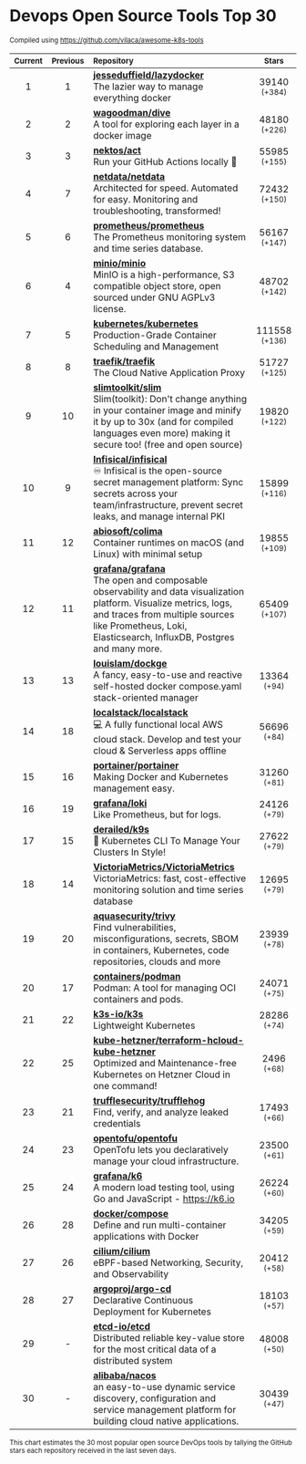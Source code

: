 # Devops Open Source Tools Top 30
<sup>Compiled using https://github.com/vilaca/awesome-k8s-tools</sup>
<div align="center">

|<sub>Current</sub>|<sub>Previous</sub>|<sub>Repository</sub>|<sub>Stars</sub>|
|:---:|:---:|:---|:---:|
|1|1|[**jesseduffield/lazydocker**](https://github.com/jesseduffield/lazydocker)<br/>The lazier way to manage everything docker|39140 <sup>(+384)</sup>|
|2|2|[**wagoodman/dive**](https://github.com/wagoodman/dive)<br/>A tool for exploring each layer in a docker image|48180 <sup>(+226)</sup>|
|3|3|[**nektos/act**](https://github.com/nektos/act)<br/>Run your GitHub Actions locally 🚀|55985 <sup>(+155)</sup>|
|4|7|[**netdata/netdata**](https://github.com/netdata/netdata)<br/>Architected for speed. Automated for easy. Monitoring and troubleshooting, transformed!|72432 <sup>(+150)</sup>|
|5|6|[**prometheus/prometheus**](https://github.com/prometheus/prometheus)<br/>The Prometheus monitoring system and time series database.|56167 <sup>(+147)</sup>|
|6|4|[**minio/minio**](https://github.com/minio/minio)<br/>MinIO is a high-performance, S3 compatible object store, open sourced under GNU AGPLv3 license.|48702 <sup>(+142)</sup>|
|7|5|[**kubernetes/kubernetes**](https://github.com/kubernetes/kubernetes)<br/>Production-Grade Container Scheduling and Management|111558 <sup>(+136)</sup>|
|8|8|[**traefik/traefik**](https://github.com/traefik/traefik)<br/>The Cloud Native Application Proxy|51727 <sup>(+125)</sup>|
|9|10|[**slimtoolkit/slim**](https://github.com/slimtoolkit/slim)<br/>Slim(toolkit): Don't change anything in your container image and minify it by up to 30x (and for compiled languages even more) making it secure too! (free and open source)|19820 <sup>(+122)</sup>|
|10|9|[**Infisical/infisical**](https://github.com/Infisical/infisical)<br/>♾ Infisical is the open-source secret management platform: Sync secrets across your team/infrastructure, prevent secret leaks, and manage internal PKI|15899 <sup>(+116)</sup>|
|11|12|[**abiosoft/colima**](https://github.com/abiosoft/colima)<br/>Container runtimes on macOS (and Linux) with minimal setup|19855 <sup>(+109)</sup>|
|12|11|[**grafana/grafana**](https://github.com/grafana/grafana)<br/>The open and composable observability and data visualization platform. Visualize metrics, logs, and traces from multiple sources like Prometheus, Loki, Elasticsearch, InfluxDB, Postgres and many more. |65409 <sup>(+107)</sup>|
|13|13|[**louislam/dockge**](https://github.com/louislam/dockge)<br/>A fancy, easy-to-use and reactive self-hosted docker compose.yaml stack-oriented manager|13364 <sup>(+94)</sup>|
|14|18|[**localstack/localstack**](https://github.com/localstack/localstack)<br/>💻 A fully functional local AWS cloud stack. Develop and test your cloud & Serverless apps offline|56696 <sup>(+84)</sup>|
|15|16|[**portainer/portainer**](https://github.com/portainer/portainer)<br/>Making Docker and Kubernetes management easy.|31260 <sup>(+81)</sup>|
|16|19|[**grafana/loki**](https://github.com/grafana/loki)<br/>Like Prometheus, but for logs.|24126 <sup>(+79)</sup>|
|17|15|[**derailed/k9s**](https://github.com/derailed/k9s)<br/>🐶 Kubernetes CLI To Manage Your Clusters In Style!|27622 <sup>(+79)</sup>|
|18|14|[**VictoriaMetrics/VictoriaMetrics**](https://github.com/VictoriaMetrics/VictoriaMetrics)<br/>VictoriaMetrics: fast, cost-effective monitoring solution and time series database|12695 <sup>(+79)</sup>|
|19|20|[**aquasecurity/trivy**](https://github.com/aquasecurity/trivy)<br/>Find vulnerabilities, misconfigurations, secrets, SBOM in containers, Kubernetes, code repositories, clouds and more|23939 <sup>(+78)</sup>|
|20|17|[**containers/podman**](https://github.com/containers/podman)<br/>Podman: A tool for managing OCI containers and pods.|24071 <sup>(+75)</sup>|
|21|22|[**k3s-io/k3s**](https://github.com/k3s-io/k3s)<br/>Lightweight Kubernetes|28286 <sup>(+74)</sup>|
|22|25|[**kube-hetzner/terraform-hcloud-kube-hetzner**](https://github.com/kube-hetzner/terraform-hcloud-kube-hetzner)<br/>Optimized and Maintenance-free Kubernetes on Hetzner Cloud in one command!|2496 <sup>(+68)</sup>|
|23|21|[**trufflesecurity/trufflehog**](https://github.com/trufflesecurity/trufflehog)<br/>Find, verify, and analyze leaked credentials|17493 <sup>(+66)</sup>|
|24|23|[**opentofu/opentofu**](https://github.com/opentofu/opentofu)<br/>OpenTofu lets you declaratively manage your cloud infrastructure.|23500 <sup>(+61)</sup>|
|25|24|[**grafana/k6**](https://github.com/grafana/k6)<br/>A modern load testing tool, using Go and JavaScript - https://k6.io|26224 <sup>(+60)</sup>|
|26|28|[**docker/compose**](https://github.com/docker/compose)<br/>Define and run multi-container applications with Docker|34205 <sup>(+59)</sup>|
|27|26|[**cilium/cilium**](https://github.com/cilium/cilium)<br/>eBPF-based Networking, Security, and Observability|20412 <sup>(+58)</sup>|
|28|27|[**argoproj/argo-cd**](https://github.com/argoproj/argo-cd)<br/>Declarative Continuous Deployment for Kubernetes|18103 <sup>(+57)</sup>|
|29|-|[**etcd-io/etcd**](https://github.com/etcd-io/etcd)<br/>Distributed reliable key-value store for the most critical data of a distributed system|48008 <sup>(+50)</sup>|
|30|-|[**alibaba/nacos**](https://github.com/alibaba/nacos)<br/>an easy-to-use dynamic service discovery, configuration and service management platform for building cloud native applications.|30439 <sup>(+47)</sup>|


</div>

<sub>This chart estimates the 30 most popular open source DevOps tools by tallying the GitHub stars each repository received in the last seven days.</sub>
